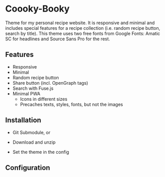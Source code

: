 # Coooky-Booky
Theme for my personal recipe website. It is responsive and minimal and includes special features for a recipe collection (i.e. random recipe button, search by title). This theme uses two free fonts from Google Fonts: Amatic SC for headlines and Source Sans Pro for the rest.

## Features
- Responsive
- Minimal
- Random recipe button
- Share button (incl. OpenGraph tags)
- Search with Fuse.js
- Minimal PWA
  - Icons in different sizes
  - Precaches texts, styles, fonts, but not the images

## Installation
- Git Submodule, or
- Download and unzip

- Set the theme in the config

## Configuration
